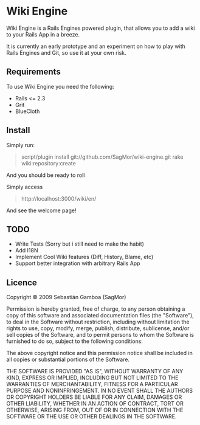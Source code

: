 Wiki Engine
===========

Wiki Engine is a Rails Engines powered plugin, that allows you to add a wiki to your Rails App in a breeze.

It is currently an early prototype and an experiment on how to play with Rails Engines and Git, so use it at your own risk.

Requirements
------------

To use Wiki Engine you need the following:

* Rails <= 2.3
* Grit
* BlueCloth


Install
-------

Simply run:

> script/plugin install git://github.com/SagMor/wiki-engine.git
> rake wiki:repository:create

And you should be ready to roll

Simply access

> http://localhost:3000/wiki/en/

And see the welcome page!

TODO
----

* Write Tests (Sorry but i still need to make the habit)
* Add I18N
* Implement Cool Wiki features (Diff, History, Blame, etc)
* Support better integration with arbitrary Rails App 

Licence
-------
Copyright &copy; 2009 Sebastián Gamboa (SagMor)

Permission is hereby granted, free of charge, to any person obtaining
a copy of this software and associated documentation files (the
"Software"), to deal in the Software without restriction, including
without limitation the rights to use, copy, modify, merge, publish,
distribute, sublicense, and/or sell copies of the Software, and to
permit persons to whom the Software is furnished to do so, subject to
the following conditions:

The above copyright notice and this permission notice shall be
included in all copies or substantial portions of the Software.

THE SOFTWARE IS PROVIDED "AS IS", WITHOUT WARRANTY OF ANY KIND,
EXPRESS OR IMPLIED, INCLUDING BUT NOT LIMITED TO THE WARRANTIES OF
MERCHANTABILITY, FITNESS FOR A PARTICULAR PURPOSE AND
NONINFRINGEMENT. IN NO EVENT SHALL THE AUTHORS OR COPYRIGHT HOLDERS BE
LIABLE FOR ANY CLAIM, DAMAGES OR OTHER LIABILITY, WHETHER IN AN ACTION
OF CONTRACT, TORT OR OTHERWISE, ARISING FROM, OUT OF OR IN CONNECTION
WITH THE SOFTWARE OR THE USE OR OTHER DEALINGS IN THE SOFTWARE.